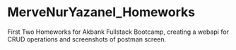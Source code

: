 # MerveNurYazanel_Homeworks
First Two Homeworks for Akbank Fullstack Bootcamp, creating a webapi for CRUD operations and screenshots of postman screen.

